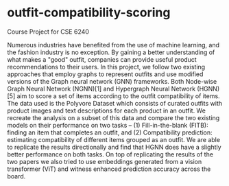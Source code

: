 # outfit-compatibility-scoring
Course Project for CSE 6240

Numerous industries have benefited from the use of machine learning, and the fashion industry is no exception. By gaining a better
understanding of what makes a "good" outfit, companies can provide useful product recommendations to their users. In this project,
we follow two existing approaches that employ graphs to represent outfits and use modified versions of the Graph neural network (GNN) frameworks. Both Node-wise Graph Neural Network
(NGNN)[1] and Hypergraph Neural Network (HGNN)[5] aim to
score a set of items according to the outfit compatibility of items.
The data used is the Polyvore Dataset which consists of curated
outfits with product images and text descriptions for each product
in an outfit. We recreate the analysis on a subset of this data and
compare the two existing models on their performance on two
tasks – (1) Fill-in-the-blank (FITB): finding an item that completes
an outfit, and (2) Compatibility prediction: estimating compatibility
of different items grouped as an outfit. We are able to replicate the
results directionally and find that HGNN does have a slightly better
performance on both tasks. On top of replicating the results of the
two papers we also tried to use embeddings generated from a vision
transformer (ViT) and witness enhanced prediction accuracy across
the board.
